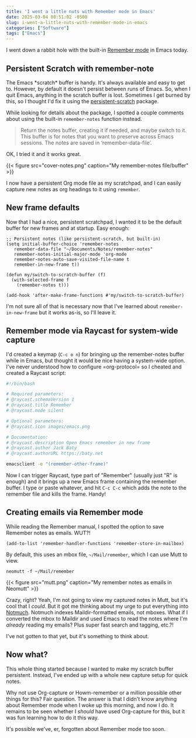 ```yaml
---
title: 'I went a little nuts with Remember mode in Emacs'
date: 2025-03-04 08:51:02 -0500
slug: i-went-a-little-nuts-with-remember-mode-in-emacs
categories: ["Software"]
tags: ["Emacs"]
---
```


I went down a rabbit hole with the built-in [Remember mode](https://www.gnu.org/software/emacs/manual/html_mono/remember.html) in Emacs today.

<!--more-->

## Persistent Scratch with remember-note

The Emacs \*scratch\* buffer is handy. It's always available and easy to get to. However, by default it doesn't persist between runs of Emacs. So, when I quit Emacs, anything in the scratch buffer is lost. Sometimes I get burned by this, so I thought I'd fix it using the [persistent-scratch](https://github.com/Fanael/persistent-scratch) package.

While looking for details about the package,  I spotted a couple comments about using the built-in `remember-notes` function instead.

> Return the notes buffer, creating it if needed, and maybe switch to it.
> This buffer is for notes that you want to preserve across Emacs sessions.
> The notes are saved in ‘remember-data-file’.

OK, I tried it and it works great.

{{< figure src="cover-notes.png" caption="My remember-notes file/buffer" >}}

I now have a persistent Org mode file as my scratchpad, and I can easily capture new notes as org headings to it using `remember`.

## New frame defaults

Now that I had a nice, persistent scratchpad, I wanted it to be the default buffer for new frames and at startup. Easy enough:

```emacs-lisp
;; Persistent notes (like persistent-scratch, but built-in)
(setq initial-buffer-choice 'remember-notes
   remember-data-file "~/Documents/Notes/remember-notes"
   remember-notes-initial-major-mode 'org-mode
   remember-notes-auto-save-visited-file-name t
   remember-in-new-frame t))

(defun my/switch-to-scratch-buffer (f)
  (with-selected-frame f
    (remember-notes t)))
 
(add-hook 'after-make-frame-functions #'my/switch-to-scratch-buffer)
```

I'm not sure all of that is necessary now that I've learned about `remember-in-new-frame` but it works as-is, so I'll leave it.

## Remember mode via Raycast for system-wide capture

I'd created a keymap (`C-c o n`) for bringing up the remember-notes buffer while in Emacs, but thought it would be nice having a system-wide option. I've never understood how to configure =org-protocol= so I cheated and created a Raycast script:

```bash
#!/bin/bash

# Required parameters:
# @raycast.schemaVersion 1
# @raycast.title Remember
# @raycast.mode silent

# Optional parameters:
# @raycast.icon images/emacs.png

# Documentation:
# @raycast.description Open Emacs remember in new frame
# @raycast.author Jack Baty
# @raycast.authorURL https://baty.net

emacsclient -e "(remember-other-frame)"
```

Now I can trigger Raycast, type part of "Remember" (usually just "R" is enough) and it brings up a new Emacs frame containing the remember buffer. I type or paste whatever, and hit `C-c C-c` which adds the note to the remember file and kills the frame. Handy!

## Creating emails via Remember mode

While reading the Remember manual, I spotted the option to save Remember notes as emails. WUT?!

```emacs-lisp
(add-to-list 'remember-handler-functions 'remember-store-in-mailbox)
```

By default, this uses an mbox file, `~/Mail/remember`, which I can use Mutt to view.

`neomutt -f ~/Mail/remember`

{{< figure src="mutt.png" caption="My remember notes as emails in Neomutt" >}}

Crazy, right? Yeah, I'm not going to view my captured notes in Mutt, but it's cool that I _could_. But it got me thinking about my urge to put everything into [Notmuch](https://notmuchmail.org). Notmuch indexes Maildir-formatted emails, not mboxes. What if I converted the mbox to Maildir and used Emacs to read the notes where I'm _already_ reading my emails? Plus super fast search and tagging, etc.?!

I've not gotten to that yet, but it's something to think about.

## Now what?

This whole thing started because I wanted to make my scratch buffer persistent. Instead, I've ended up with a whole new capture setup for quick notes.

Why not use Org-capture or Howm-remember or a million possible other things for this? Fair question. The answer is that I didn't know anything about Remember mode when I woke up this morning, and now I do. It remains to be seen whether I _should_ have used Org-capture for this, but it was fun learning how to do it this way.

It's possible we've, er, forgotten about Remember mode too soon.
